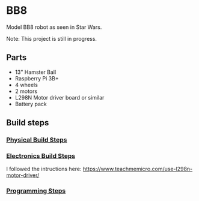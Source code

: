 # BB8
Model BB8 robot as seen in Star Wars. 

Note: This project is still in progress.

## Parts

* 13" Hamster Ball
* Raspberry Pi 3B+
* 4 wheels
* 2 motors
* L298N Motor driver board or similar
* Battery pack

## Build steps

### [Physical Build Steps]()

### [Electronics Build Steps]()
I followed the intructions here: https://www.teachmemicro.com/use-l298n-motor-driver/

### [Programming Steps]()
